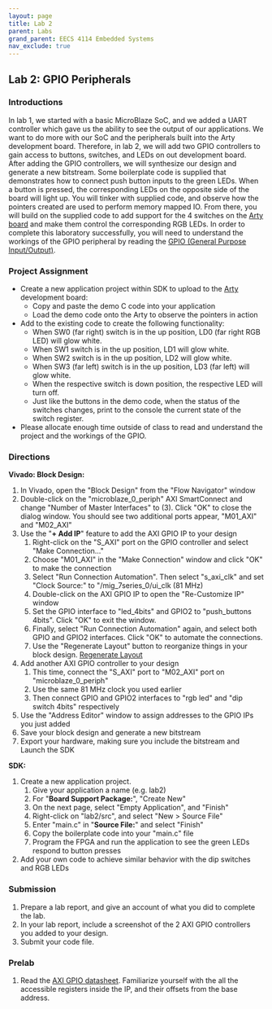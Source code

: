 ```yaml
---
layout: page
title: Lab 2
parent: Labs
grand_parent: EECS 4114 Embedded Systems
nav_exclude: true
---
```


## Lab 2: GPIO Peripherals

### Introductions

In lab 1, we started with a basic MicroBlaze SoC, and we added a UART controller which gave us the ability to see the output of our applications. We want to do more with our SoC and the peripherals built into the Arty development board. Therefore, in lab 2, we will add two GPIO controllers to gain access to buttons, switches, and LEDs on out development board. After adding the GPIO controllers, we will synthesize our design and generate a new bitstream. Some boilerplate code is supplied that demonstrates how to connect push button inputs to the green LEDs. When a button is pressed, the corresponding LEDs on the opposite side of the board will light up. You will tinker with supplied code, and observe how the pointers created are used to perform memory mapped IO. From there, you will build on the supplied code to add support for the 4 switches on the [Arty board](../../../../_modules/csce-4114/data-sheets/arty_rm.pdf) and make them control the corresponding RGB LEDs. In order to complete this laboratory successfully, you will need to understand the workings of the GPIO peripheral by reading the  [GPIO (General Purpose Input/Output)](../../../../_modules/csce-4114/data-sheets/axi-gpio.pdf).

### Project Assignment

- Create a new application project within SDK to upload to the [Arty](../../../../_modules/csce-4114/data-sheets) development board:
  - Copy and paste the demo C code into your application
  - Load the demo code onto the Arty to observe the pointers in action
- Add to the existing code to create the following functionality:
  - When SW0 (far right) switch is in the up position, LD0 (far right RGB LED) will glow white.
  - When SW1 switch is in the up position, LD1 will glow white.
  - When SW2 switch is in the up position, LD2 will glow white.
  - When SW3 (far left) switch is in the up position, LD3 (far left) will glow white.
  - When the respective switch is down position, the respective LED will turn off.
  - Just like the buttons in the demo code, when the status of the switches changes, print to the console the current state of the switch register.
- Please allocate enough time outside of class to read and understand the project and the workings of the GPIO.

### Directions

__Vivado: Block Design:__

1. In Vivado, open the "Block Design" from the "Flow Navigator" window
2. Double-click on the "microblaze_0_periph" AXI SmartConnect and change "Number of Master Interfaces" to (3). Click "OK" to close the dialog window. You should see two additional ports appear, "M01_AXI" and "M02_AXI"
3. Use the "__+ Add IP__" feature to add the AXI GPIO IP to your design
    1. Right-click on the "S_AXI" port on the GPIO controller and select "Make Connection..."
    2. Choose "M01_AXI" in the "Make Connection" window and click "OK" to make the connection
    3. Select "Run Connection Automation". Then select "s_axi_clk" and set "Clock Source:" to "/mig_7series_0/ui_clk (81 MHz)
    4. Double-click on the AXI GPIO IP to open the "Re-Customize IP" window
    5. Set the GPIO interface to "led_4bits" and GPIO2 to "push_buttons 4bits". Click "OK" to exit the window.
    6. Finally, select "Run Connection Automation" again, and select both GPIO and GPIO2 interfaces. Click "OK" to automate the connections.
    7. Use the "Regenerate Layout" button to reorganize things in your block design. [Regenerate Layout](./assets/regenerate_layout.png)
4. Add another AXI GPIO controller to your design
    1. This time, connect the "S_AXI" port to "M02_AXI" port on "microblaze_0_periph"
    2. Use the same 81 MHz clock you used earlier
    3. Then connect GPIO and GPIO2 interfaces to "rgb led" and "dip switch 4bits" respectively
5. Use the "Address Editor" window to assign addresses to the GPIO IPs you just added
6. Save your block design and generate a new bitstream
7. Export your hardware, making sure you include the bitstream and Launch the SDK

__SDK:__

1. Create a new application project.
    1. Give your application a name (e.g. lab2)
    2. For "__Board Support Package:__", "Create New"
    3. On the next page, select "Empty Application", and "Finish"
    4. Right-click on "lab2/src", and select "New > Source File"
    5. Enter "main.c" in "__Source File:__" and select "Finish"
    6. Copy the boilerplate code into your "main.c" file
    7. Program the FPGA and run the application to see the green LEDs respond to button presses
2. Add your own code to achieve similar behavior with the dip switches and RGB LEDs

### Submission

1. Prepare a lab report, and give an account of what you did to complete the lab.
2. In your lab report, include a screenshot of the 2 AXI GPIO controllers you added to your design.
3. Submit your code file.

### Prelab

1. Read the [AXI GPIO datasheet](../../../../_modules/csce-4114/data-sheets/axi-gpio.pdf). Familiarize yourself with the all the accessible registers inside the IP, and their offsets from the base address.
